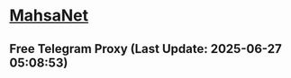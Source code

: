 
# [MahsaNet](https://t.me/mahsa_net)
## Free Telegram Proxy (Last Update: 2025-06-27 05:08:53)

    